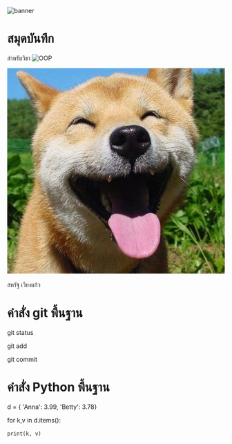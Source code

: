 ![banner](https://picsum.photos/id/45/4592/2576)

# สมุดบันทึก

สำหรับวิชา ![OOP](https://wichit2s.gitlab.io/)

![download](./Shiba.jpg)

สหรัฐ เวียงแก้ว

# คำสั่ง git พื้นฐาน

git status

git add

git commit

# คำสั่ง Python พื้นฐาน

d = { 'Anna': 3.99, 'Betty': 3.78}

for k,v in d.items():
    
    print(k, v)
